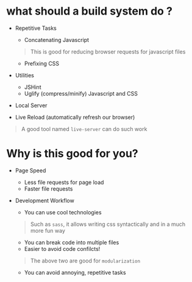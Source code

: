 # what should a build system do ?

- Repetitive Tasks
  - Concatenating Javascript
  > This is good for reducing browser requests for javascript files
  
  - Prefixing CSS
  
- Utilities
  - JSHint
  - Uglify (compress/minify) Javascript and CSS
  
- Local Server

- Live Reload (automatically refresh our browser)
> A good tool named ```live-server``` can do such work 

# Why is this good for you?

- Page Speed
  - Less file requests for page load
  - Faster file requests

- Development Workflow
  - You can use cool technologies
  > Such as ```sass```, it allows writing css syntactically and in a much more fun way
  
  - You can break code into multiple files
  - Easier to avoid code confilcts!
  > The above two are good for ```modularization```
   
  - You can avoid annoying, repetitive tasks
